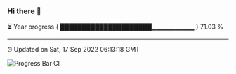 ### Hi there 👋

⏳ Year progress { █████████████████████▁▁▁▁▁▁▁▁▁ } 71.03 %

---

⏰ Updated on Sat, 17 Sep 2022 06:13:18 GMT

![Progress Bar CI](https://github.com/Shyam-Makwana/GitHub-Actions-Demo/workflows/Progress%20Bar%20CI/badge.svg)
